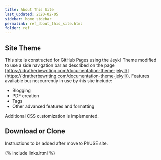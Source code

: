 ```yaml
---
title: About This Site
last_updated: 2020-02-05
sidebar: home_sidebar
permalink: ref_about_this_site.html
folder: ref
---
```



## Site Theme
This site is constructed for GitHub Pages using the Jeykll Theme modified to use a
side navigation bar as described on the page [https://idratherbewriting.com/documentation-theme-jekyll/](https://idratherbewriting.com/documentation-theme-jekyll/). Features available but not currently in use by this site include:

* Blogging
* PDF creation
* Tags
* Other advanced features and formatting

 Additional CSS customization is implemented.

## Download or Clone
<font class='toBeAdded'>Instructions to be added after move to PhUSE site.</font>




{% include links.html %}
